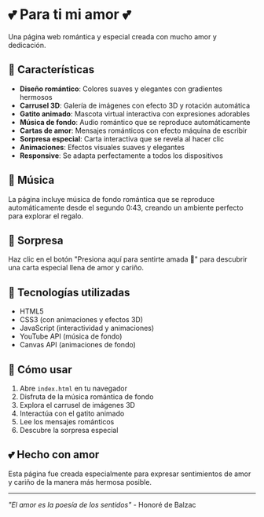 # 💕 Para ti mi amor 💕

Una página web romántica y especial creada con mucho amor y dedicación.

## 🌸 Características

- **Diseño romántico**: Colores suaves y elegantes con gradientes hermosos
- **Carrusel 3D**: Galería de imágenes con efecto 3D y rotación automática
- **Gatito animado**: Mascota virtual interactiva con expresiones adorables
- **Música de fondo**: Audio romántico que se reproduce automáticamente
- **Cartas de amor**: Mensajes románticos con efecto máquina de escribir
- **Sorpresa especial**: Carta interactiva que se revela al hacer clic
- **Animaciones**: Efectos visuales suaves y elegantes
- **Responsive**: Se adapta perfectamente a todos los dispositivos

## 🎵 Música

La página incluye música de fondo romántica que se reproduce automáticamente desde el segundo 0:43, creando un ambiente perfecto para explorar el regalo.

## 💝 Sorpresa

Haz clic en el botón "Presiona aquí para sentirte amada 💖" para descubrir una carta especial llena de amor y cariño.

## 🌟 Tecnologías utilizadas

- HTML5
- CSS3 (con animaciones y efectos 3D)
- JavaScript (interactividad y animaciones)
- YouTube API (música de fondo)
- Canvas API (animaciones de fondo)

## 🚀 Cómo usar

1. Abre `index.html` en tu navegador
2. Disfruta de la música romántica de fondo
3. Explora el carrusel de imágenes 3D
4. Interactúa con el gatito animado
5. Lee los mensajes románticos
6. Descubre la sorpresa especial

## 💕 Hecho con amor

Esta página fue creada especialmente para expresar sentimientos de amor y cariño de la manera más hermosa posible.

---

*"El amor es la poesía de los sentidos"* - Honoré de Balzac 